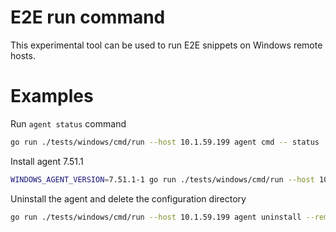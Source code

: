 E2E run command
===

This experimental tool can be used to run E2E snippets on Windows remote hosts.

# Examples

Run `agent status` command
```sh
go run ./tests/windows/cmd/run --host 10.1.59.199 agent cmd -- status
```

Install agent 7.51.1
```sh
WINDOWS_AGENT_VERSION=7.51.1-1 go run ./tests/windows/cmd/run --host 10.1.59.199 agent install -- 'TAGS="owner:myself"'
```

Uninstall the agent and delete the configuration directory
```sh
go run ./tests/windows/cmd/run --host 10.1.59.199 agent uninstall --remove-config
```
